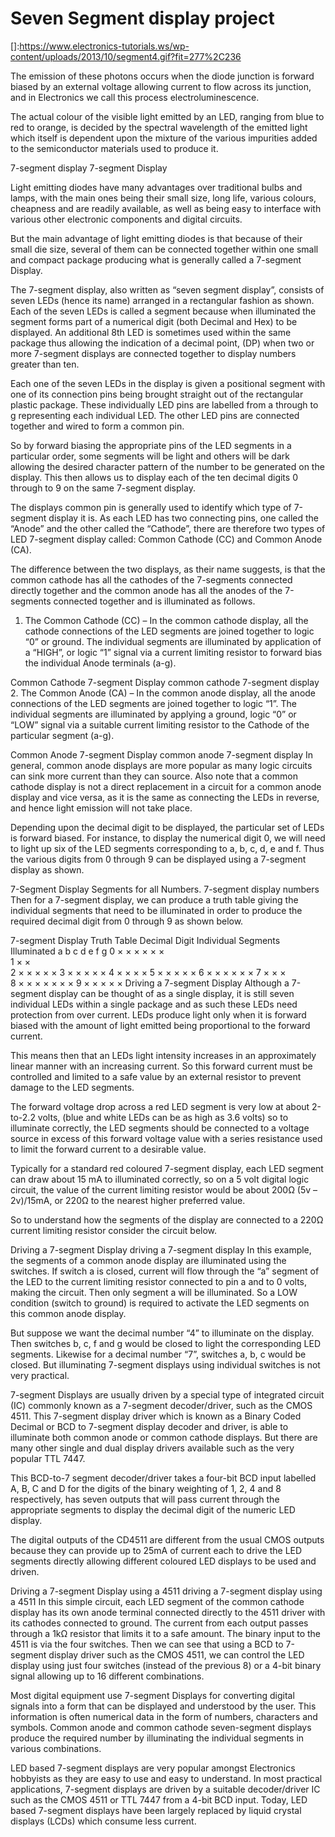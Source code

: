 # Seven Segment display project
[]:https://www.electronics-tutorials.ws/wp-content/uploads/2013/10/segment4.gif?fit=277%2C236

The emission of these photons occurs when the diode junction is forward biased by an external voltage allowing current to flow across its junction, and in Electronics we call this process electroluminescence.

The actual colour of the visible light emitted by an LED, ranging from blue to red to orange, is decided by the spectral wavelength of the emitted light which itself is dependent upon the mixture of the various impurities added to the semiconductor materials used to produce it.

7-segment display
7-segment Display

Light emitting diodes have many advantages over traditional bulbs and lamps, with the main ones being their small size, long life, various colours, cheapness and are readily available, as well as being easy to interface with various other electronic components and digital circuits.

But the main advantage of light emitting diodes is that because of their small die size, several of them can be connected together within one small and compact package producing what is generally called a 7-segment Display.

The 7-segment display, also written as “seven segment display”, consists of seven LEDs (hence its name) arranged in a rectangular fashion as shown. Each of the seven LEDs is called a segment because when illuminated the segment forms part of a numerical digit (both Decimal and Hex) to be displayed. An additional 8th LED is sometimes used within the same package thus allowing the indication of a decimal point, (DP) when two or more 7-segment displays are connected together to display numbers greater than ten.

Each one of the seven LEDs in the display is given a positional segment with one of its connection pins being brought straight out of the rectangular plastic package. These individually LED pins are labelled from a through to g representing each individual LED. The other LED pins are connected together and wired to form a common pin.

So by forward biasing the appropriate pins of the LED segments in a particular order, some segments will be light and others will be dark allowing the desired character pattern of the number to be generated on the display. This then allows us to display each of the ten decimal digits 0 through to 9 on the same 7-segment display.

The displays common pin is generally used to identify which type of 7-segment display it is. As each LED has two connecting pins, one called the “Anode” and the other called the “Cathode”, there are therefore two types of LED 7-segment display called: Common Cathode (CC) and Common Anode (CA).

The difference between the two displays, as their name suggests, is that the common cathode has all the cathodes of the 7-segments connected directly together and the common anode has all the anodes of the 7-segments connected together and is illuminated as follows.

1. The Common Cathode (CC) – In the common cathode display, all the cathode connections of the LED segments are joined together to logic “0” or ground. The individual segments are illuminated by application of a “HIGH”, or logic “1” signal via a current limiting resistor to forward bias the individual Anode terminals (a-g).

Common Cathode 7-segment Display
common cathode 7-segment display
2. The Common Anode (CA) – In the common anode display, all the anode connections of the LED segments are joined together to logic “1”. The individual segments are illuminated by applying a ground, logic “0” or “LOW” signal via a suitable current limiting resistor to the Cathode of the particular segment (a-g).

Common Anode 7-segment Display
common anode 7-segment display
In general, common anode displays are more popular as many logic circuits can sink more current than they can source. Also note that a common cathode display is not a direct replacement in a circuit for a common anode display and vice versa, as it is the same as connecting the LEDs in reverse, and hence light emission will not take place.

Depending upon the decimal digit to be displayed, the particular set of LEDs is forward biased. For instance, to display the numerical digit 0, we will need to light up six of the LED segments corresponding to a, b, c, d, e and f. Thus the various digits from 0 through 9 can be displayed using a 7-segment display as shown.

7-Segment Display Segments for all Numbers.
7-segment display numbers
Then for a 7-segment display, we can produce a truth table giving the individual segments that need to be illuminated in order to produce the required decimal digit from 0 through 9 as shown below.

7-segment Display Truth Table
Decimal
Digit	Individual Segments Illuminated
a	b	c	d	e	f	g
0	×	×	×	×	×	×	 
1	 	×	×	 	 	 	 
2	×	×	 	×	×	 	×
3	×	×	×	×	 	 	×
4	 	×	×	 	 	×	×
5	×	 	×	×	 	×	×
6	×	 	×	×	×	×	×
7	×	×	×	 	 	 	 
8	×	×	×	×	×	×	×
9	×	×	×	 	 	×	×
Driving a 7-segment Display
Although a 7-segment display can be thought of as a single display, it is still seven individual LEDs within a single package and as such these LEDs need protection from over current. LEDs produce light only when it is forward biased with the amount of light emitted being proportional to the forward current.

This means then that an LEDs light intensity increases in an approximately linear manner with an increasing current. So this forward current must be controlled and limited to a safe value by an external resistor to prevent damage to the LED segments.

The forward voltage drop across a red LED segment is very low at about 2-to-2.2 volts, (blue and white LEDs can be as high as 3.6 volts) so to illuminate correctly, the LED segments should be connected to a voltage source in excess of this forward voltage value with a series resistance used to limit the forward current to a desirable value.

Typically for a standard red coloured 7-segment display, each LED segment can draw about 15 mA to illuminated correctly, so on a 5 volt digital logic circuit, the value of the current limiting resistor would be about 200Ω (5v – 2v)/15mA, or 220Ω to the nearest higher preferred value.

So to understand how the segments of the display are connected to a 220Ω current limiting resistor consider the circuit below.

Driving a 7-segment Display
driving a 7-segment display
In this example, the segments of a common anode display are illuminated using the switches. If switch a is closed, current will flow through the “a” segment of the LED to the current limiting resistor connected to pin a and to 0 volts, making the circuit. Then only segment a will be illuminated. So a LOW condition (switch to ground) is required to activate the LED segments on this common anode display.

But suppose we want the decimal number “4” to illuminate on the display. Then switches b, c, f and g would be closed to light the corresponding LED segments. Likewise for a decimal number “7”, switches a, b, c would be closed. But illuminating 7-segment displays using individual switches is not very practical.

7-segment Displays are usually driven by a special type of integrated circuit (IC) commonly known as a 7-segment decoder/driver, such as the CMOS 4511. This 7-segment display driver which is known as a Binary Coded Decimal or BCD to 7-segment display decoder and driver, is able to illuminate both common anode or common cathode displays. But there are many other single and dual display drivers available such as the very popular TTL 7447.

This BCD-to-7 segment decoder/driver takes a four-bit BCD input labelled A, B, C and D for the digits of the binary weighting of 1, 2, 4 and 8 respectively, has seven outputs that will pass current through the appropriate segments to display the decimal digit of the numeric LED display.

The digital outputs of the CD4511 are different from the usual CMOS outputs because they can provide up to 25mA of current each to drive the LED segments directly allowing different coloured LED displays to be used and driven.

Driving a 7-segment Display using a 4511
driving a 7-segment display using a 4511
In this simple circuit, each LED segment of the common cathode display has its own anode terminal connected directly to the 4511 driver with its cathodes connected to ground. The current from each output passes through a 1kΩ resistor that limits it to a safe amount. The binary input to the 4511 is via the four switches. Then we can see that using a BCD to 7-segment display driver such as the CMOS 4511, we can control the LED display using just four switches (instead of the previous 8) or a 4-bit binary signal allowing up to 16 different combinations.

Most digital equipment use 7-segment Displays for converting digital signals into a form that can be displayed and understood by the user. This information is often numerical data in the form of numbers, characters and symbols. Common anode and common cathode seven-segment displays produce the required number by illuminating the individual segments in various combinations.

LED based 7-segment displays are very popular amongst Electronics hobbyists as they are easy to use and easy to understand. In most practical applications, 7-segment displays are driven by a suitable decoder/driver IC such as the CMOS 4511 or TTL 7447 from a 4-bit BCD input. Today, LED based 7-segment displays have been largely replaced by liquid crystal displays (LCDs) which consume less current.